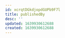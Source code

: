 ```yaml
---
id: xcrqtDGkdjopdGUPb9F7l
title: publishedBy
desc: ''
updated: 1639930612688
created: 1639930612688
---
```


